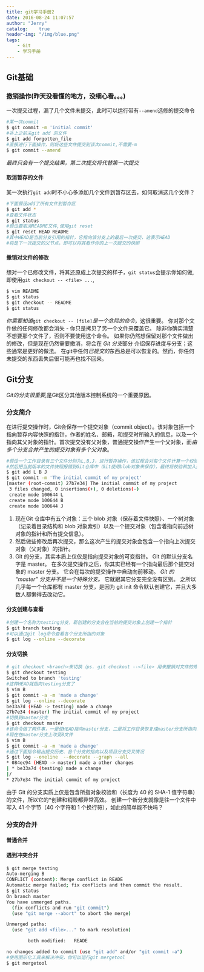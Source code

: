 ```yaml
---
title: git学习手册2
date: 2016-08-24 11:07:57
author: "Jerry"
catalog:    true
header-img: "/img/blue.png"
tags: 
    - Git
    - 学习手册
---
```


## Git基础

### 撤销操作(昨天没看懂的地方，没细心看。。。)

一次提交过程，漏了几个文件未提交，此时可以运行带有`--amend`选修的提交命令

```bash
#某一次commit
$ git commit -m 'initial commit'
#补上之前未git add 的文件
$ git add forgotten_file
#直接进行下面操作，则将这些文件提交到该次commit,不需要-m
$ git commit --amend
```
*最终只会有一个提交结果，第二次提交将代替第一次提交*

#### 取消暂存的文件

某一次执行`git add`时不小心多添加几个文件到暂存区去，如何取消这几个文件？

```bash
#下面假设add了所有文件到暂存区
$ git add *
#查看文件状态
$ git status
#假设要取消README文件,使用git reset
$ git reset HEAD README
#其中HEAD是当前分支引用的指针，它指向该分支上的最后一次提交，这表示HEAD
#将是下一次提交的父节点。即可以将其看作你的上一次提交的快照
```

#### 撤销对文件的修改
想对一个已修改文件，将其还原成上次提交的样子，`git status`会提示你如何做,即使用`git checkout -- <file> ...`,

```bash
$ vim README
$ git status
$ git checkout -- README
$ git status
```

*你需要知道*`git checkout -- [file]`*是一个危险的命令*，这很重要。 你对那个文件做的任何修改都会消失 - 你只是拷贝了另一个文件来覆盖它。 除非你确实清楚不想要那个文件了，否则不要使用这个命令。
如果你仍然想保留对那个文件做出的修改，但是现在仍然需要撤消，将会在 *Git 分支*部分 介绍保存进度与分支；这些通常是更好的做法。
在git中任何*已提交的*东西总是可以恢复的。然而，你任何未提交的东西丢失后很可能再也找不回来。

## Git分支

*Git的分支很重要*,是Git区分其他版本控制系统的一个重要原因。

### 分支简介

在进行提交操作时，Git会保存一个提交对象（commit object）。该对象包括一个指向暂存内容快照的指针，作者的姓名、邮箱，和提交时所输入的信息，以及一个指向其父对象的指针。首次提交没有父对象，普通提交操作产生一个父对象，而*由多个分支合并产生的提交对象有多个父对象*。

```bash
#假设一个工作目录有三个文件分别为L,B,J，进行暂存操作，该过程会对每个文件计算一个校验和，
#然后把当前版本的文件快照报错到Git仓库中（Git使用blob对象来保存），最终将校验和加入到暂存区域等待提交：
$ git add L B J
$ git commit -m 'The initial commit of my project'
[master (root-commit) 27b7e34] The initial commit of my project
 3 files changed, 0 insertions(+), 0 deletions(-)
 create mode 100644 L
 create mode 100644 B
 create mode 100644 J
```
1. 现在Git 仓库中有五个对象：三个 blob 对象（保存着文件快照）、一个树对象（记录着目录结构和 blob 对象索引）以及一个提交对象（包含着指向前述树对象的指针和所有提交信息）。
2. 然后做些修改后再次提交，那么这次产生的提交对象会包含一个指向上次提交对象（父对象）的指针。
3. Git 的分支，其实本质上仅仅是指向提交对象的可变指针。 Git 的默认分支名字是 master。 在多次提交操作之后，你其实已经有一个指向最后那个提交对象的 master 分支。 它会在每次的提交操作中自动向前移动。
*Git 的 “master” 分支并不是一个特殊分支。* 它就跟其它分支完全没有区别。 之所以几乎每一个仓库都有 master 分支，是因为 git init 命令默认创建它，并且大多数人都懒得去改动它。

#### 分支创建与查看

```bash
#创建一个名称为testing分支，新创建的分支会在当前的提交对象上创建一个指针
$ git branch testing
#可以通过git log命令查看各个分支所指的对象
$ git log --online --decorate
```

#### 分支切换

```bash
# git checkout <branch>来切换（ps. git checkout --<file> 用来撤销对文件的修改，不过一般不用，太危险了），加一个-b可以直接创建并切换到该分支
$ git checkout testing
Switched to branch 'testing'
#这样HEAD就指向testing分支了
$ vim B
$ git commit -a -m 'made a change'
$ git log --online --decorate
be33a7d (HEAD -> testing) made a change
27b7e34 (master) The initial commit of my project
#切换到master分支
$ git checkout master
#该命令做了两件事，一是使HEAD指向master分支，二是将工作目录恢复成master分支所指向的快照内容，也就是说现在你修改的话，将相对于一个较旧的版本
#现在在master分支上改变B文件
$ vim B
$ git commit -a -m 'made a change'
#通过下面指令输出提交历史、各个分支的指向以及项目分支交叉情况
$ git log --oneline  --decorate --graph --all
* 084ec94 (HEAD -> master) made a other changes
| * be33a7d (testing) made a change
|/
* 27b7e34 The initial commit of my project
```

由于 Git 的分支实质上仅是包含所指对象校验和（长度为 40 的 SHA-1 值字符串）的文件，所以它的*创建和销毁都异常高效。 创建一个新分支就像是往一个文件中写入 41 个字节（40 个字符和 1 个换行符），如此的简单能不快吗？

### 分支的合并

#### 普通合并

#### 遇到冲突合并

```bash
$ git merge testing
Auto-merging B
CONFLICT (content): Merge conflict in READE
Automatic merge failed; fix conflicts and then commit the result.
$ git status
On branch master
You have unmerged paths.
  (fix conflicts and run "git commit")
  (use "git merge --abort" to abort the merge)

Unmerged paths:
  (use "git add <file>..." to mark resolution)

        both modified:   READE

no changes added to commit (use "git add" and/or "git commit -a")
#使用图形化工具来解决冲突，你可以运行git mergetool
$ git mergetool
```


